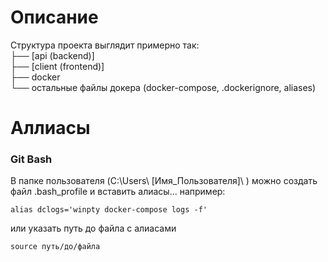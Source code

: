 # Описание

Структура проекта выглядит примерно так:<br>
├── [api (backend)]<br>
├── [client (frontend)]<br>
├── docker<br>
└── остальные файлы докера (docker-compose, .dockerignore, aliases)

# Аллиасы

### Git Bash

В папке пользователя (C:\Users\ [Имя_Пользователя]\ ) можно создать файл .bash_profile и вставить алиасы... например:

```
alias dclogs='winpty docker-compose logs -f'
```

или указать путь до файла с алиасами

```
source путь/до/файла
```
